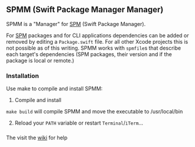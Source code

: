 ## SPMM (Swift Package Manager Manager)

SPMM is a "Manager" for [SPM](https://www.swift.org/documentation/package-manager/) (Swift Package Manager).

For [SPM](https://www.swift.org/documentation/package-manager/) packages and for CLI applications dependencies can be added or removed by editing a `Package.swift` file. For all other Xcode projects this is not possible as of this writing. SPMM works with `spmfile`s that describe each target's dependencies (SPM packages, their version and if the package is local or remote.)

### Installation

Use make to compile and install SPMM:

1) Compile and install

`make build` will compile SPMM and move the executable to /usr/local/bin

2) Reload your `PATH` variable or restart `Terminal`/`iTerm`...

### 

The visit the [wiki](https://github.com/anconaesselmann/SPMM/wiki) for help

